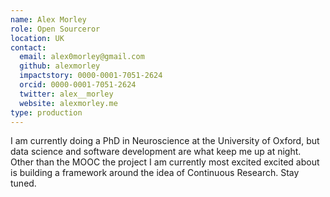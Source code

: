 ```yaml
---
name: Alex Morley
role: Open Sourceror
location: UK
contact:
  email: alex0morley@gmail.com
  github: alexmorley
  impactstory: 0000-0001-7051-2624
  orcid: 0000-0001-7051-2624
  twitter: alex__morley
  website: alexmorley.me
type: production
---
```


I am currently doing a PhD in Neuroscience at the University of Oxford, but data science and software development are what keep me up at night. Other than the MOOC the project I am currently most excited excited about is building a framework around the idea of Continuous Research. Stay tuned.  
